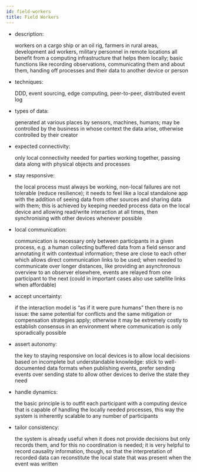 ```yaml
---
id: field-workers
title: Field Workers
---
```


- description:

  workers on a cargo ship or an oil rig, farmers in rural areas, development aid workers, military personnel in remote locations all benefit from a computing infrastructure that helps them locally;
  basic functions like recording observations, communicating them and about them, handing off processes and their data to another device or person

- techniques:

  DDD, event sourcing, edge computing, peer-to-peer, distributed event log

- types of data:

  generated at various places by sensors, machines, humans; may be controlled by the business in whose context the data arise, otherwise controlled by their creator

- expected connectivity:

  only local connectivity needed for parties working together, passing data along with physical objects and processes

- stay responsive:

  the local process must always be working, non-local failures are not tolerable (reduce resilience);
  it needs to feel like a local standalone app with the addition of seeing data from other sources and sharing data with them;
  this is achieved by keeping needed process data on the local device and allowing read/write interaction at all times, then synchronising with other devices whenever possible

- local communication:

  communication is necessary only between participants in a given process, e.g. a human collecting buffered data from a field sensor and annotating it with contextual information;
  these are close to each other which allows direct communication links to be used;
  when needed to communicate over longer distances, like providing an asynchronous overview to an observer elsewhere, events are relayed from one participant to the next (could in important cases also use satellite links when affordable)

- accept uncertainty:

  if the interaction model is “as if it were pure humans” then there is no issue: the same potential for conflicts and the same mitigation or compensation strategies apply; otherwise it may be extremely costly to establish consensus in an environment where communication is only sporadically possible

- assert autonomy:

  the key to staying responsive on local devices is to allow local decisions based on incomplete but understandable knowledge: stick to well-documented data formats when publishing events, prefer sending events over sending state to allow other devices to derive the state they need

- handle dynamics:

  the basic principle is to outfit each participant with a computing device that is capable of handling the locally needed processes, this way the system is inherently scalable to any number of participants

- tailor consistency:

  the system is already useful when it does not provide decisions but only records them, and for this no coordination is needed;
  it is very helpful to record causality information, though, so that the interpretation of recorded data can reconstitute the local state that was present when the event was written
